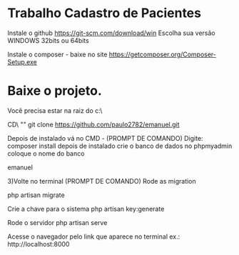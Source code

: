 # Trabalho Cadastro de Pacientes
Instale o github 
https://git-scm.com/download/win
Escolha sua versão WINDOWS 32bits ou 64bits

Instale o composer - baixe no site https://getcomposer.org/Composer-Setup.exe

# Baixe o projeto.

Você precisa estar na raiz do c:\ 

CD\ "<enter>"
git clone https://github.com/paulo2782/emanuel.git

Depois de instalado vá no CMD - (PROMPT DE COMANDO) Digite: composer install
depois de instalado crie o banco de dados no phpmyadmin coloque o nome do banco

emanuel

3)Volte no terminal (PROMPT DE COMANDO) Rode as migration

php artisan migrate

Crie a chave para o sistema
php artisan key:generate

Rode o servidor
php artisan serve

Acesse o navegador pelo link que aparece no terminal
ex.: http://localhost:8000
